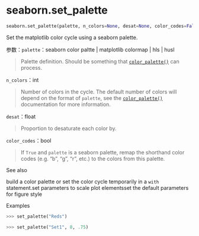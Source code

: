 # seaborn.set_palette

```py
seaborn.set_palette(palette, n_colors=None, desat=None, color_codes=False)
```

Set the matplotlib color cycle using a seaborn palette.

参数：`palette`：seaborn color paltte &#124; matplotlib colormap &#124; hls &#124; husl

> Palette definition. Should be something that [`color_palette()`](seaborn.color_palette.html#seaborn.color_palette "seaborn.color_palette") can process.

`n_colors`：int

> Number of colors in the cycle. The default number of colors will depend on the format of `palette`, see the [`color_palette()`](seaborn.color_palette.html#seaborn.color_palette "seaborn.color_palette") documentation for more information.

`desat`：float

> Proportion to desaturate each color by.

`color_codes`：bool

> If `True` and `palette` is a seaborn palette, remap the shorthand color codes (e.g. “b”, “g”, “r”, etc.) to the colors from this palette.



See also

build a color palette or set the color cycle temporarily in a `with` statement.set parameters to scale plot elementsset the default parameters for figure style

Examples

```py
>>> set_palette("Reds")

```

```py
>>> set_palette("Set1", 8, .75)

```